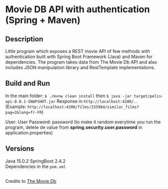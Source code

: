 # Movie DB API with authentication (Spring + Maven)

## Description

Little program which exposes a REST movie API of few methods with authentication built with Spring Boot Framework (Java) and Maven for dependencies. The program takes data from The Movie Db API and also includes JSON manipulation library and RestTemplate implementations.

## Build and Run

In the main folder: `$ ./mvnw clean install` then `$ java -jar target/pelis-api-0.0.1-SNAPSHOT.jar` 
Response in `http://localhost:4200/..`  
(Example: `http://localhost:4200/films/335984/similar_films?pag=2&lang=fr-FR`)

User: User
Password: password (to make it random everytime you run the program, delete de value from **spring.security.user.password** in application.properties)


## Versions

Java 15.0.2
SpringBoot 2.4.2    
Dependencies in the `pom.xml`


##

Credits to [The Movie Db](www.themoviedb.org)
